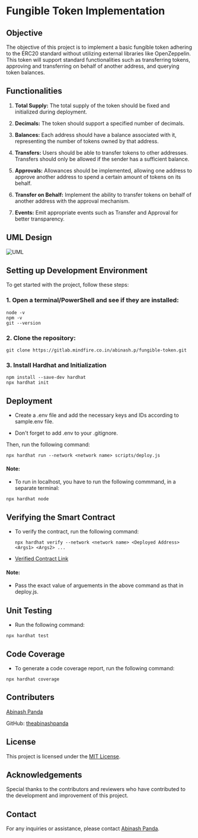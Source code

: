 # Fungible Token Implementation

## Objective
The objective of this project is to implement a basic fungible token adhering to the ERC20 standard without utilizing external libraries like OpenZeppelin. This token will support standard functionalities such as transferring tokens, approving and transferring on behalf of another address, and querying token balances.

## Functionalities 
1. **Total Supply:** The total supply of the token should be fixed and initialized during deployment.
   
2. **Decimals:** The token should support a specified number of decimals.
   
3. **Balances:** Each address should have a balance associated with it, representing the number of tokens owned by that address.
   
4. **Transfers:** Users should be able to transfer tokens to other addresses. Transfers should only be allowed if the sender has a sufficient balance.
   
5. **Approvals:** Allowances should be implemented, allowing one address to approve another address to spend a certain amount of tokens on its behalf.
   
6. **Transfer on Behalf:** Implement the ability to transfer tokens on behalf of another address with the approval mechanism.
   
7. **Events:** Emit appropriate events such as Transfer and Approval for better transparency.

## UML Design
![UML](https://www.plantuml.com/plantuml/dpng/dLLDYnD14BtFhoZOIuTDG1OK2RXi40LF0LqyA3BKz5IqiJ-6_aW8w-QtcqowsxOZiwodOQhhlQdtkghcpdcqFYZPD49xiXla11_UVNnxym8U6W201-oSjyZz8ro3Dnxbfp0CSizci8Hm1DsyV7MPsA54pMczOTZtbfm3vDm4xITHtg9s6x8PP8cBGP3symG2L8ccCqPUSg2KPdVwTYOnEqrs3kdL3QHxifE5u31OioLMOPwkebRotXhrXoMIF4_TOZ4-Q4lQmtroQ7CaNYQcENXJl6nH1ihgPWLyDUf2oKPF2aWKE47os3HSedCmDiUz-KawTiW2dBT2VuTMew8gvFQgIqAoIg5KyDX9WhReg9YKt6d76cDGuJ2S-BwcqpUtYUqRjB7Rt4Jo5C6H8NUDk_HyVQh3_H13CjzIpmPBMs62MrT6Qjhz7PgLX5UWJ2ysWYmOBVTZ9flLHzhuBsJDQkm5XkEZkivhu4OxRmFtnhAJx-qoUZw7i-T5G6ZXHRAvhQWES8Ap6QJySpIoNCPxuaAXT7a1l8u7vgm6ilGOdreQXs9Jn0sHuLLkCLNvHjYbtLKgoqDMN59jQJbkXsA3L4DM3qbLOB4tgipfJzRhmjNOvqgu1g6v9NIqIbB-LL7VK_-vdFAQfQUdMLpengKtINK5RLBuV-eII_9t-c8gWhI-YiMrMFowZR-vfhaxWeEIlm40)

## Setting up Development Environment
To get started with the project, follow these steps:
### 1. Open a terminal/PowerShell and see if they are installed:
```
node -v
npm -v
git --version
```

### 2. Clone the repository:
```
git clone https://gitlab.mindfire.co.in/abinash.p/fungible-token.git
```

### 3. Install Hardhat and Initialization
```
npm install --save-dev hardhat
npx hardhat init
```

## Deployment

- Create a .env file and add the necessary keys and IDs according to sample.env file.

- Don't forget to add .env to your .gitignore.

Then, run the following command:

```
npx hardhat run --network <network name> scripts/deploy.js
```

#### Note: 
- To run in localhost, you have to run the following commmand, in a separate terminal: 
```
npx hardhat node
```

## Verifying the Smart Contract

- To verify the contract, run the following command:

    ```
    npx hardhat verify --network <network name> <Deployed Address> <Args1> <Args2> ...
    ```

- [Verified Contract Link](https://sepolia.etherscan.io/address/0xaBe91fF39293F273f51eBd90fC85691E9fc57Dd5#code)

#### Note:
- Pass the exact value of arguements in the above command as that in deploy.js.

## Unit Testing
- Run the following command:
```
npx hardhat test
```

## Code Coverage

- To generate a code coverage report, run the following command:
```
npx hardhat coverage
```

## Contributers
[Abinash Panda](https://gitlab.mindfire.co.in/abinash.p)

GitHub: [theabinashpanda](https://github.com/theabinashpanda)


## License
This project is licensed under the [MIT License](https://opensource.org/licenses/MIT).

## Acknowledgements
Special thanks to the contributors and reviewers who have contributed to the development and improvement of this project.

## Contact
For any inquiries or assistance, please contact [Abinash Panda](mailto:mfsi.abinash.p@gmail.com).
